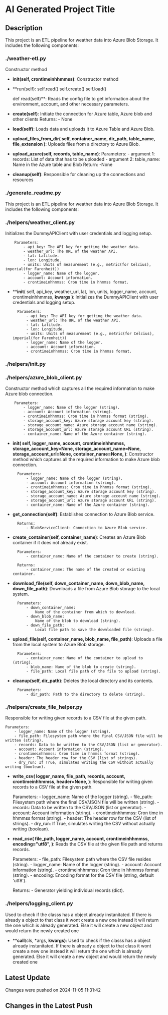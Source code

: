 
# AI Generated Project Title

## Description

This project is an ETL pipeline for weather data into Azure Blob Storage.
It includes the following components:

### ./weather-etl.py
Constructor method

- **__init__(self, crontimeinhhmmss)**: Constructor method

- **run(self):
        self.read()
        self.create()
        self.load()

    def read(self)**: Reads the config file to get information about the environment,
        account, and other necessary parameters.

- **create(self)**: Initiate the connection for Azure table,
        Azure blob and other clients
        Returns:
            - None

- **load(self)**: Loads data and uploads it to Azure Table and Azure Blob.

- **upload_files_from_dir(
        self, container_name, dir_path, table_name, file_extension
    )**: Uploads files from a directory to Azure Blob.

- **upload_azure(self, records, table_name)**: Parameters:
            - argument 1: records: List of data that has to be uploaded
            - argument 2: table_name: Name in the Azure table and Blob
        Return:
             -None

- **cleanup(self)**: Responsible for cleaning up the connections and resources

### ./generate_readme.py
This project is an ETL pipeline for weather data into Azure Blob Storage.
It includes the following components:

### ./helpers/weather_client.py
Initializes the DummyAPIClient with user credentials and logging setup.

        Parameters:
            - api_key: The API key for getting the weather data.
            - weather_url: The URL of the weather API.
            - lat: Latitude.
            - lon: Longitude.
            - units: Units of measurement (e.g., metric(for Celcius), imperial(for Farenheit))
            - logger_name: Name of the logger.
            - account: Account information.
            - crontimeinhhmmss: Cron time in hhmmss format.

- **__init__(
        self, api_key, weather_url, lat, lon, units, logger_name, account, crontimeinhhmmss, **kwargs
    )**: Initializes the DummyAPIClient with user credentials and logging setup.

        Parameters:
            - api_key: The API key for getting the weather data.
            - weather_url: The URL of the weather API.
            - lat: Latitude.
            - lon: Longitude.
            - units: Units of measurement (e.g., metric(for Celcius), imperial(for Farenheit))
            - logger_name: Name of the logger.
            - account: Account information.
            - crontimeinhhmmss: Cron time in hhmmss format.

### ./helpers/__init__.py

### ./helpers/azure_blob_client.py
Constructor method which captures all the required information to
        make Azure blob connection.

        Parameters:
            - logger_name: Name of the logger (string).
            - account: Account information (string).
            - crontimeinhhmmss: Cron time in hhmmss format (string).
            - storage_account_key: Azure storage account key (string).
            - storage_account_name: Azure storage account name (string).
            - storage_account_url: Azure storage account URL (string).
            - container_name: Name of the Azure container (string).

- **__init__(
        self,
        logger_name,
        account,
        crontimeinhhmmss,
        storage_account_key=None,
        storage_account_name=None,
        storage_account_url=None,
        container_name=None,
    )**: Constructor method which captures all the required information to
        make Azure blob connection.

        Parameters:
            - logger_name: Name of the logger (string).
            - account: Account information (string).
            - crontimeinhhmmss: Cron time in hhmmss format (string).
            - storage_account_key: Azure storage account key (string).
            - storage_account_name: Azure storage account name (string).
            - storage_account_url: Azure storage account URL (string).
            - container_name: Name of the Azure container (string).

- **get_connection(self)**: Establishes connection to Azure Blob service.

        Returns:
            - BlobServiceClient: Connection to Azure Blob service.

- **create_container(self, container_name)**: Creates an Azure Blob container if it does not already exist.

        Parameters:
            - container_name: Name of the container to create (string).

        Returns:
            - container_name: The name of the created or existing container.

- **download_file(self, down_container_name, down_blob_name, down_file_path)**: Downloads a file from Azure Blob storage to the local system.

        Parameters:
            - down_container_name:
                Name of the container from which to download.
            - down_blob_name:
                Name of the blob to download (string).
            - down_file_path:
                Local file path to save the downloaded file (string).

- **upload_file(self, container_name, blob_name, file_path)**: Uploads a file from the local system to Azure Blob storage.

        Parameters:
            - container_name: Name of the container to upload to (string).
            - blob_name: Name of the blob to create (string).
            - file_path: Local file path of the file to upload (string).

- **cleanup(self, dir_path)**: Deletes the local directory and its contents.

        Parameters:
            - dir_path: Path to the directory to delete (string).

### ./helpers/create_file_helper.py
Responsible for writing given records to a CSV file at the given path.

    Parameters:
        - logger_name: Name of the logger (string).
        - file_path: Filesystem path where the final CSV/JSON file will be written (string).
        - records: Data to be written to the CSV/JSON (list or generator).
        - account: Account information (string).
        - crontimeinhhmmss: Cron time in hhmmss format (string).
        - header: The header row for the CSV (list of strings).
        - dry_run: If True, simulates writing the CSV without actually writing (boolean).

- **write_csv(
    logger_name,
    file_path,
    records,
    account,
    crontimeinhhmmss,
    header=None,
)**: Responsible for writing given records to a CSV file at the given path.

    Parameters:
        - logger_name: Name of the logger (string).
        - file_path: Filesystem path where the final CSV/JSON file will be written (string).
        - records: Data to be written to the CSV/JSON (list or generator).
        - account: Account information (string).
        - crontimeinhhmmss: Cron time in hhmmss format (string).
        - header: The header row for the CSV (list of strings).
        - dry_run: If True, simulates writing the CSV without actually writing (boolean).

- **read_csv(
    file_path,
    logger_name,
    account,
    crontimeinhhmmss,
    encoding="utf8",
)**: Reads the CSV file at the given file path and returns records.

    Parameters:
        - file_path: Filesystem path where the CSV file resides (string).
        - logger_name: Name of the logger (string).
        - account: Account information (string).
        - crontimeinhhmmss: Cron time in hhmmss format (string).
        - encoding: Encoding format for the CSV file (string, default 'utf8').

    Returns:
        - Generator yielding individual records (dict).

### ./helpers/logging_client.py
Used to check if the classs has a object already instanitated.
        If there is already a object to that class it wont create a new one
        instead it will return the one which is already generated.
        Else it will create a new object and would return the newly created one

- **__call__(cls, *args, **kwargs)**: Used to check if the classs has a object already instanitated.
        If there is already a object to that class it wont create a new one
        instead it will return the one which is already generated.
        Else it will create a new object and would return the newly created one


## Latest Update
Changes were pushed on 2024-11-05 11:31:42

## Changes in the Latest Push

